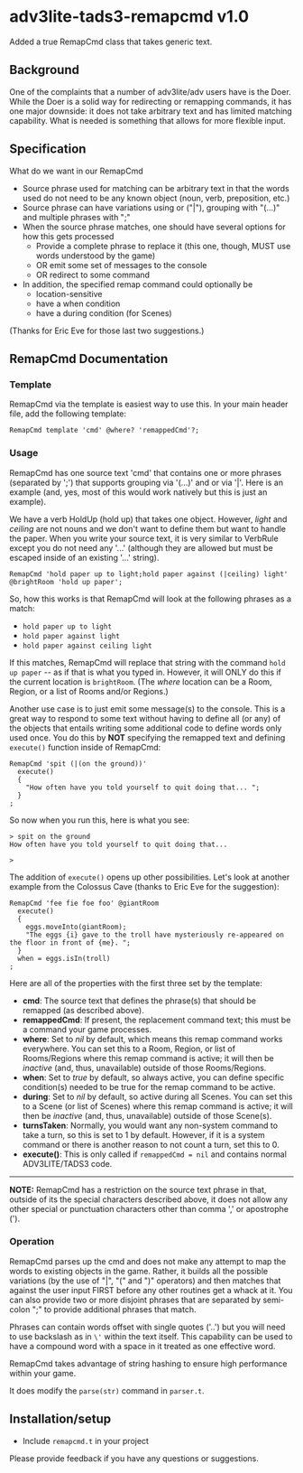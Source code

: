 # adv3lite-tads3-remapcmd v1.0
Added a true RemapCmd class that takes generic text.

## Background
One of the complaints that a number of adv3lite/adv users have is the Doer.  While the Doer is a solid way for redirecting or remapping commands, it has one major downside: it does not take arbitrary text and has limited matching capability.  What is needed is something that allows for more flexible input.

## Specification
What do we want in our RemapCmd
- Source phrase used for matching can be arbitrary text in that the words used do not need to be any known object (noun, verb, preposition, etc.)
- Source phrase can have variations using or ("|"), grouping with "(...)" and multiple phrases with ";"
- When the source phrase matches, one should have several options for how this gets processed
  - Provide a complete phrase to replace it (this one, though, MUST use words understood by the game)
  - OR emit some set of messages to the console
  - OR redirect to some command
- In addition, the specified remap command could optionally be
  - location-sensitive
  - have a when condition
  - have a during condition (for Scenes)

 (Thanks for Eric Eve for those last two suggestions.)

## RemapCmd Documentation
### Template
RemapCmd via the template is easiest way to use this.  In your main header file, add the following template:

`RemapCmd template 'cmd' @where? 'remappedCmd'?;`

### Usage
RemapCmd has one source text 'cmd' that contains one or more phrases (separated by ';') that supports grouping via '(...)' and or via '|'.  Here is an example (and, yes, most of this would work natively but this is just an example).

We have a verb HoldUp (hold up) that takes one object.  However, *light* and *ceiling* are not nouns and we don't want to define them but want to handle the paper.  When you write your source text, it is very similar to VerbRule except you do not need any '...' (although they are allowed but must be escaped inside of an existing '...' string).

`RemapCmd 'hold paper up to light;hold paper against (|ceiling) light' @brightRoom 'hold up paper';`

So, how this works is that RemapCmd will look at the following phrases as a match:
- `hold paper up to light`
- `hold paper against light`
- `hold paper against ceiling light`

If this matches, RemapCmd will replace that string with the command `hold up paper` -- as if that is what you typed in.  However, it will ONLY do this if the current location is `brightRoom`.  (The *where* location can be a Room, Region, or a list of Rooms and/or Regions.)

Another use case is to just emit some message(s) to the console. This is a great way to respond to some text without having to define all (or any) of the objects that entails writing some additional code to define words only used once. You do this by **NOT** specifying the remapped text and defining `execute()` function inside of RemapCmd:

```
RemapCmd 'spit (|(on the ground))'
  execute()
  {
    "How often have you told yourself to quit doing that... ";
  }
;
```
So now when you run this, here is what you see:
```
> spit on the ground
How often have you told yourself to quit doing that...

>
```

The addition of `execute()` opens up other possibilities.  Let's look at another example from the Colossus Cave (thanks to Eric Eve for the suggestion):

```
RemapCmd 'fee fie foe foo' @giantRoom
  execute()
  {
    eggs.moveInto(giantRoom);
    "The eggs {i} gave to the troll have mysteriously re-appeared on the floor in front of {me}. ";
  }
  when = eggs.isIn(troll)
;
```

Here are all of the properties with the first three set by the template:

- **cmd**: The source text that defines the phrase(s) that should be remapped (as described above).
- **remappedCmd**: If present, the replacement command text; this must be a command your game processes.
- **where**: Set to *nil* by default, which means this remap command works everywhere. You can set this to a Room, Region, or list of Rooms/Regions where this remap command is active; it will then be *inactive* (and, thus, unavailable) outside of those Rooms/Regions.
- **when**: Set to *true* by default, so always active, you can define specific condition(s) needed to be true for the remap command to be active.
- **during**: Set to *nil* by default, so active during all Scenes. You can set this to a Scene (or list of Scenes) where this remap command is active; it will then be *inactive* (and, thus, unavailable) outside of those Scene(s).
- **turnsTaken**: Normally, you would want any non-system command to take a turn, so this is set to 1 by default.  However, if it is a system command or there is another reason to not count a turn, set this to 0.
- **execute()**: This is only called if `remappedCmd = nil` and contains normal ADV3LITE/TADS3 code.

---
**NOTE:** RemapCmd has a restriction on the source text phrase in that, outside of its the special characters described above, it does not allow any other special or punctuation characters other than comma ',' or apostrophe (').

### Operation
RemapCmd parses up the cmd and does not make any attempt to map the words to existing objects in the game.  Rather, it builds all the possible variations (by the use of "|", "(" and ")" operators) and then matches that against the user input FIRST before any other routines get a whack at it.  You can also provide two or more disjoint phrases that are separated by semi-colon ";" to provide additional phrases that match.

Phrases can contain words offset with single quotes ('..') but you will need to use backslash as in `\'` within the text itself. This capability can be used to have a compound word with a space in it treated as one effective word.

RemapCmd takes advantage of string hashing to ensure high performance within your game.

It does modify the `parse(str)` command in `parser.t`.

## Installation/setup
- Include `remapcmd.t` in your project
  
Please provide feedback if you have any questions or suggestions.
